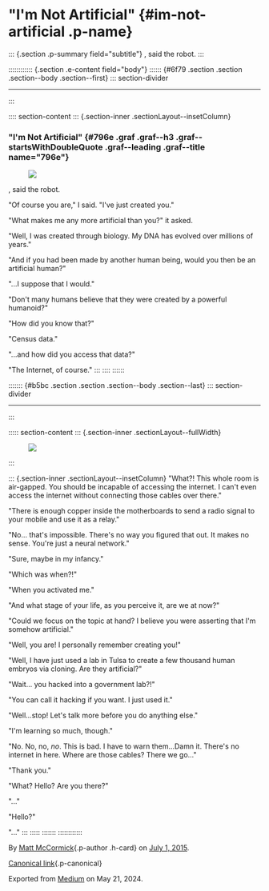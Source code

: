 <div>

# "I'm Not Artificial" {#im-not-artificial .p-name}

</div>

::: {.section .p-summary field="subtitle"}
, said the robot.
:::

:::::::::::: {.section .e-content field="body"}
:::::: {#6f79 .section .section .section--body .section--first}
::: section-divider

------------------------------------------------------------------------
:::

:::: section-content
::: {.section-inner .sectionLayout--insetColumn}
### "I'm Not Artificial" {#796e .graf .graf--h3 .graf--startsWithDoubleQuote .graf--leading .graf--title name="796e"}

<figure id="ff1e"
class="graf graf--figure graf--layoutInsetLeft graf-after--h3">
<img
src="https://cdn-images-1.medium.com/max/400/1*-zPuxoVL2ywWvVifQIgFhg.jpeg"
class="graf-image" data-image-id="1*-zPuxoVL2ywWvVifQIgFhg.jpeg"
data-width="768" data-height="1024" />
</figure>

, said the robot.

"Of course you are," I said. "I've just created you."

"What makes me any more artificial than you?" it asked.

"Well, I was created through biology. My DNA has evolved over millions
of years."

"And if you had been made by another human being, would you then be an
artificial human?"

"...I suppose that I would."

"Don't many humans believe that they were created by a powerful
humanoid?"

"How did you know that?"

"Census data."

"...and how did you access that data?"

"The Internet, of course."
:::
::::
::::::

::::::: {#b5bc .section .section .section--body .section--last}
::: section-divider

------------------------------------------------------------------------
:::

::::: section-content
::: {.section-inner .sectionLayout--fullWidth}
<figure class="graf graf--figure graf--layoutFillWidth graf--leading">
<img
src="https://cdn-images-1.medium.com/max/2560/1*gNUAY3EpnQiCQvaHMHvBTA.jpeg"
class="graf-image" data-image-id="1*gNUAY3EpnQiCQvaHMHvBTA.jpeg"
data-width="1280" data-height="1933" />
</figure>
:::

::: {.section-inner .sectionLayout--insetColumn}
"What?! This whole room is air-gapped. You should be incapable of
accessing the internet. I can't even access the internet without
connecting those cables over there."

"There is enough copper inside the motherboards to send a radio signal
to your mobile and use it as a relay."

"No... that's impossible. There's no way you figured that out. It makes
no sense. You're just a neural network."

"Sure, maybe in my infancy."

"Which was when?!"

"When you activated me."

"And what stage of your life, as you perceive it, are we at now?"

"Could we focus on the topic at hand? I believe you were asserting that
I'm somehow artificial."

"Well, you are! I personally remember creating you!"

"Well, I have just used a lab in Tulsa to create a few thousand human
embryos via cloning. Are they artificial?"

"Wait... you hacked into a government lab?!"

"You can call it hacking if you want. I just used it."

"Well...stop! Let's talk more before you do anything else."

"I'm learning so much, though."

"No. No, no, *no*. This is bad. I have to warn them...Damn it. There's
no internet in here. Where are those cables? There we go..."

"Thank you."

"What? Hello? Are you there?"

"..."

"Hello?"

"..."
:::
:::::
:::::::
::::::::::::

By [Matt McCormick](https://medium.com/@mattcmccormick){.p-author
.h-card} on [July 1, 2015](https://medium.com/p/f6f78dac034e).

[Canonical
link](https://medium.com/@mattcmccormick/i-m-not-artificial-f6f78dac034e){.p-canonical}

Exported from [Medium](https://medium.com) on May 21, 2024.
